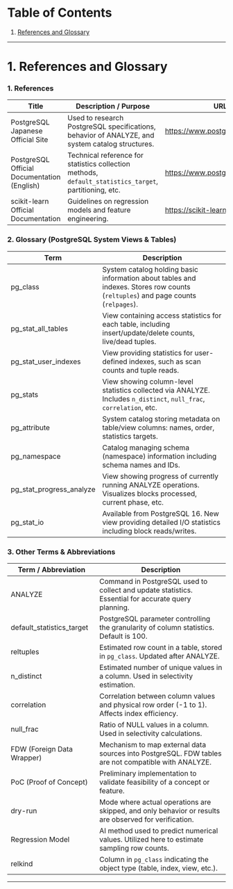# Table of Contents

1. [References and Glossary](#1-references-and-glossary)

---


# 1. References and Glossary

### 1. References

| Title | Description / Purpose | URL |
|-------|------------------------|-----|
| PostgreSQL Japanese Official Site | Used to research PostgreSQL specifications, behavior of ANALYZE, and system catalog structures. | https://www.postgresql.jp/ |
| PostgreSQL Official Documentation (English) | Technical reference for statistics collection methods, `default_statistics_target`, partitioning, etc. | https://www.postgresql.org/docs/ |
| scikit-learn Official Documentation | Guidelines on regression models and feature engineering. | https://scikit-learn.org/stable/ |

### 2. Glossary (PostgreSQL System Views & Tables)

| Term | Description |
|------|-------------|
| pg_class | System catalog holding basic information about tables and indexes. Stores row counts (`reltuples`) and page counts (`relpages`). |
| pg_stat_all_tables | View containing access statistics for each table, including insert/update/delete counts, live/dead tuples. |
| pg_stat_user_indexes | View providing statistics for user-defined indexes, such as scan counts and tuple reads. |
| pg_stats | View showing column-level statistics collected via ANALYZE. Includes `n_distinct`, `null_frac`, `correlation`, etc. |
| pg_attribute | System catalog storing metadata on table/view columns: names, order, statistics targets. |
| pg_namespace | Catalog managing schema (namespace) information including schema names and IDs. |
| pg_stat_progress_analyze | View showing progress of currently running ANALYZE operations. Visualizes blocks processed, current phase, etc. |
| pg_stat_io | Available from PostgreSQL 16. New view providing detailed I/O statistics including block reads/writes. |

### 3. Other Terms & Abbreviations

| Term / Abbreviation | Description |
|---------------------|-------------|
| ANALYZE | Command in PostgreSQL used to collect and update statistics. Essential for accurate query planning. |
| default_statistics_target | PostgreSQL parameter controlling the granularity of column statistics. Default is 100. |
| reltuples | Estimated row count in a table, stored in `pg_class`. Updated after ANALYZE. |
| n_distinct | Estimated number of unique values in a column. Used in selectivity estimation. |
| correlation | Correlation between column values and physical row order (-1 to 1). Affects index efficiency. |
| null_frac | Ratio of NULL values in a column. Used in selectivity calculations. |
| FDW (Foreign Data Wrapper) | Mechanism to map external data sources into PostgreSQL. FDW tables are not compatible with ANALYZE. |
| PoC (Proof of Concept) | Preliminary implementation to validate feasibility of a concept or feature. |
| dry-run | Mode where actual operations are skipped, and only behavior or results are observed for verification. |
| Regression Model | AI method used to predict numerical values. Utilized here to estimate sampling row counts. |
| relkind | Column in `pg_class` indicating the object type (table, index, view, etc.). |


---